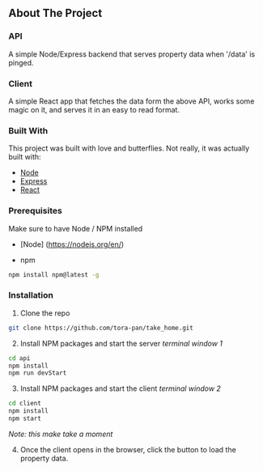 ## About The Project

### API

A simple Node/Express backend that serves property data when '/data' is pinged.

### Client

A simple React app that fetches the data form the above API, works some magic on it, and serves it in an easy to read format.

### Built With

This project was built with love and butterflies. Not really, it was actually built with:

- [Node](https://nodejs.org/en/)
- [Express](https://express.com/)
- [React](https://reactjs.org/)

### Prerequisites

Make sure to have Node / NPM installed

- [Node] (https://nodejs.org/en/)

- npm

```sh
npm install npm@latest -g
```

### Installation

1. Clone the repo

```sh
git clone https://github.com/tora-pan/take_home.git
```

2. Install NPM packages and start the server _terminal window 1_

```sh
cd api
npm install
npm run devStart
```

3. Install NPM packages and start the client _terminal window 2_

```sh
cd client
npm install
npm start
```

_Note: this make take a moment_

4. Once the client opens in the browser, click the button to load the property data.
